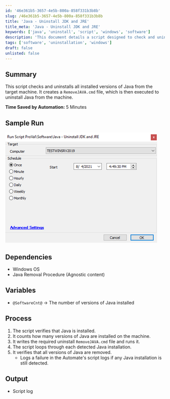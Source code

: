 ```yaml
---
id: '46e361b5-3657-4e5b-800a-858f331b3b8b'
slug: /46e361b5-3657-4e5b-800a-858f331b3b8b
title: 'Java - Uninstall JDK and JRE'
title_meta: 'Java - Uninstall JDK and JRE'
keywords: ['java', 'uninstall', 'script', 'windows', 'software']
description: 'This document details a script designed to check and uninstall all installed versions of Java from a target machine. It automates the process by creating and executing a RemoveJAVA.cmd file, streamlining software management and saving time in system maintenance.'
tags: ['software', 'uninstallation', 'windows']
draft: false
unlisted: false
---
```


## Summary

This script checks and uninstalls all installed versions of Java from the target machine. It creates a `RemoveJAVA.cmd` file, which is then executed to uninstall Java from the machine.

**Time Saved by Automation:** 5 Minutes

## Sample Run

![Sample Run](../../../static/img/docs/46e361b5-3657-4e5b-800a-858f331b3b8b/image_1.png)

## Dependencies

- Windows OS
- Java Removal Procedure (Agnostic content)

## Variables

- `@SoftwareCnt@` -> The number of versions of Java installed

## Process

1. The script verifies that Java is installed.
2. It counts how many versions of Java are installed on the machine.
3. It writes the required uninstall `RemoveJAVA.cmd` file and runs it.
4. The script loops through each detected Java installation.
5. It verifies that all versions of Java are removed.
   - Logs a failure in the Automate's script logs if any Java installation is still detected.

## Output

- Script log


